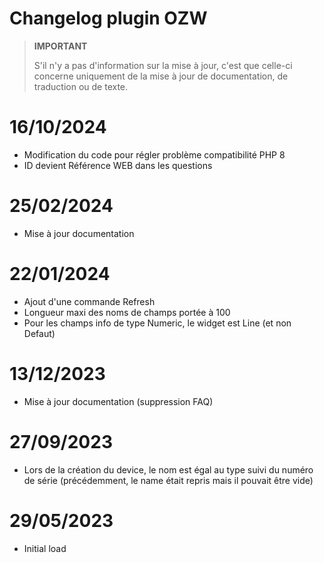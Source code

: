 # Changelog plugin OZW

>**IMPORTANT**
>
>S'il n'y a pas d'information sur la mise à jour, c'est que celle-ci concerne uniquement de la mise à jour de documentation, de traduction ou de texte.

# 16/10/2024

- Modification du code pour régler problème compatibilité PHP 8
- ID devient Référence WEB dans les questions
  
# 25/02/2024

- Mise à jour documentation

# 22/01/2024

- Ajout d'une commande Refresh
- Longueur maxi des noms de champs portée à 100
- Pour les champs info de type Numeric, le widget est Line (et non Defaut)

# 13/12/2023

- Mise à jour documentation (suppression FAQ)

# 27/09/2023

- Lors de la création du device, le nom est égal au type suivi du numéro de série (précédemment, le name était repris mais il pouvait être vide)

# 29/05/2023

- Initial load
